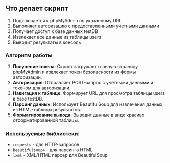 ## Что делает скрипт

1. Подключается к phpMyAdmin по указанному URL
2. Выполняет авторизацию с предоставленными учетными данными
3. Получает доступ к базе данных testDB
4. Извлекает все данные из таблицы users
5. Выводит результаты в консоль

### Алгоритм работы
1. **Получение токена**: Скрипт загружает главную страницу phpMyAdmin и извлекает токен безопасности из формы авторизации.
2. **Авторизация**: Отправляет POST-запрос с учетными данными и токеном для авторизации.
3. **Навигация к таблице**: Формирует URL для просмотра таблицы users в базе testDB.
4. **Парсинг данных**: Использует BeautifulSoup для извлечения данных из HTML-таблицы результатов.
5. **Форматирование вывода**: Выводит данные в виде красиво отформатированной таблицы.

### Используемые библиотеки:
- `requests` - для HTTP-запросов
- `beautifulsoup4` - для парсинга HTML
- `lxml` - XML/HTML парсер для BeautifulSoup
